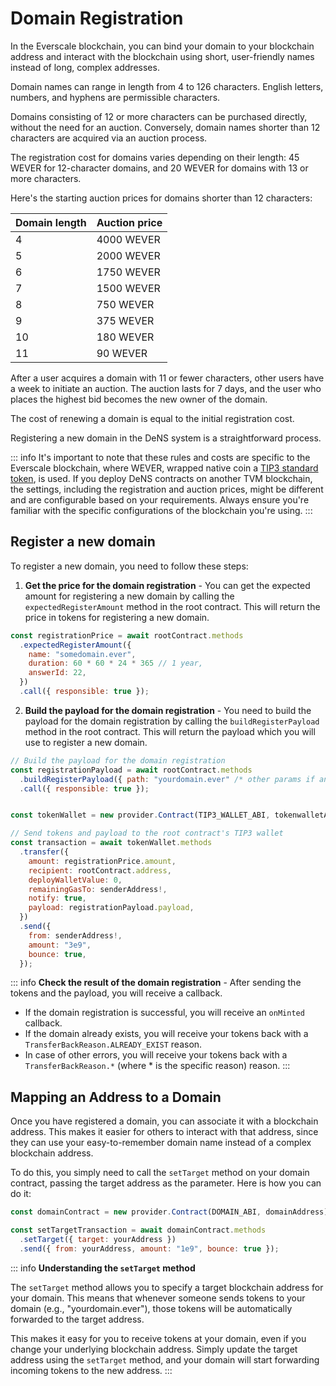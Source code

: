 # Domain Registration

In the Everscale blockchain, you can bind your domain to your blockchain address and interact with the blockchain using short, user-friendly names instead of long, complex addresses.

Domain names can range in length from 4 to 126 characters. English letters, numbers, and hyphens are permissible characters.

Domains consisting of 12 or more characters can be purchased directly, without the need for an auction. Conversely, domain names shorter than 12 characters are acquired via an auction process.

The registration cost for domains varies depending on their length: 45 WEVER for 12-character domains, and 20 WEVER for domains with 13 or more characters.

Here's the starting auction prices for domains shorter than 12 characters:

| Domain length | Auction price |
| ------------- | ------------- |
| 4             | 4000 WEVER    |
| 5             | 2000 WEVER    |
| 6             | 1750 WEVER    |
| 7             | 1500 WEVER    |
| 8             | 750 WEVER     |
| 9             | 375 WEVER     |
| 10            | 180 WEVER     |
| 11            | 90 WEVER      |

After a user acquires a domain with 11 or fewer characters, other users have a week to initiate an auction. The auction lasts for 7 days, and the user who places the highest bid becomes the new owner of the domain.

The cost of renewing a domain is equal to the initial registration cost.

Registering a new domain in the DeNS system is a straightforward process.

::: info
It's important to note that these rules and costs are specific to the Everscale blockchain, where WEVER, wrapped native coin a [TIP3 standard token](https://docs.everscale.network/standard/TIP-3), is used. If you deploy DeNS contracts on another TVM blockchain, the settings, including the registration and auction prices, might be different and are configurable based on your requirements. Always ensure you're familiar with the specific configurations of the blockchain you're using.
:::

## Register a new domain

To register a new domain, you need to follow these steps:

1. **Get the price for the domain registration** - You can get the expected amount for registering a new domain by calling the `expectedRegisterAmount` method in the root contract. This will return the price in tokens for registering a new domain.

```javascript
const registrationPrice = await rootContract.methods
  .expectedRegisterAmount({
    name: "somedomain.ever",
    duration: 60 * 60 * 24 * 365 // 1 year,
    answerId: 22,
  })
  .call({ responsible: true });
```

<GetRegistrationPrice />

2. **Build the payload for the domain registration** - You need to build the payload for the domain registration by calling the `buildRegisterPayload` method in the root contract. This will return the payload which you will use to register a new domain.

```javascript
// Build the payload for the domain registration
const registrationPayload = await rootContract.methods
  .buildRegisterPayload({ path: "yourdomain.ever" /* other params if any */ })
  .call({ responsible: true });


const tokenWallet = new provider.Contract(TIP3_WALLET_ABI, tokenwalletAddress);

// Send tokens and payload to the root contract's TIP3 wallet
const transaction = await tokenWallet.methods
  .transfer({
    amount: registrationPrice.amount,
    recipient: rootContract.address,
    deployWalletValue: 0,
    remainingGasTo: senderAddress!,
    notify: true,
    payload: registrationPayload.payload,
  })
  .send({
    from: senderAddress!,
    amount: "3e9",
    bounce: true,
  });
```

<DomainRegistration />

::: info
**Check the result of the domain registration** - After sending the tokens and the payload, you will receive a callback.

- If the domain registration is successful, you will receive an `onMinted` callback.
- If the domain already exists, you will receive your tokens back with a `TransferBackReason.ALREADY_EXIST` reason.
- In case of other errors, you will receive your tokens back with a `TransferBackReason.*` (where \* is the specific reason) reason.
  :::

## Mapping an Address to a Domain

Once you have registered a domain, you can associate it with a blockchain address. This makes it easier for others to interact with that address, since they can use your easy-to-remember domain name instead of a complex blockchain address.

To do this, you simply need to call the `setTarget` method on your domain contract, passing the target address as the parameter. Here is how you can do it:

```javascript
const domainContract = new provider.Contract(DOMAIN_ABI, domainAddress);

const setTargetTransaction = await domainContract.methods
  .setTarget({ target: yourAddress })
  .send({ from: yourAddress, amount: "1e9", bounce: true });
```

<SetTarget />

::: info
**Understanding the `setTarget` method**

The `setTarget` method allows you to specify a target blockchain address for your domain. This means that whenever someone sends tokens to your domain (e.g., "yourdomain.ever"), those tokens will be automatically forwarded to the target address.

This makes it easy for you to receive tokens at your domain, even if you change your underlying blockchain address. Simply update the target address using the `setTarget` method, and your domain will start forwarding incoming tokens to the new address.
:::
